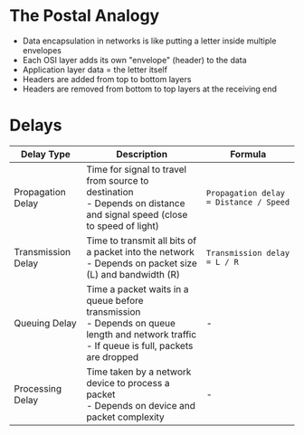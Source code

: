 # The Postal Analogy

- Data encapsulation in networks is like putting a letter inside multiple envelopes
- Each OSI layer adds its own "envelope" (header) to the data
- Application layer data = the letter itself
- Headers are added from top to bottom layers
- Headers are removed from bottom to top layers at the receiving end


# Delays

| Delay Type | Description | Formula |
|------------|-------------|---------|
| Propagation Delay | Time for signal to travel from source to destination<br>- Depends on distance and signal speed (close to speed of light) | `Propagation delay = Distance / Speed` |
| Transmission Delay | Time to transmit all bits of a packet into the network<br>- Depends on packet size (L) and bandwidth (R) | `Transmission delay = L / R` |
| Queuing Delay | Time a packet waits in a queue before transmission<br>- Depends on queue length and network traffic<br>- If queue is full, packets are dropped | - |
| Processing Delay | Time taken by a network device to process a packet<br>- Depends on device and packet complexity | - |
